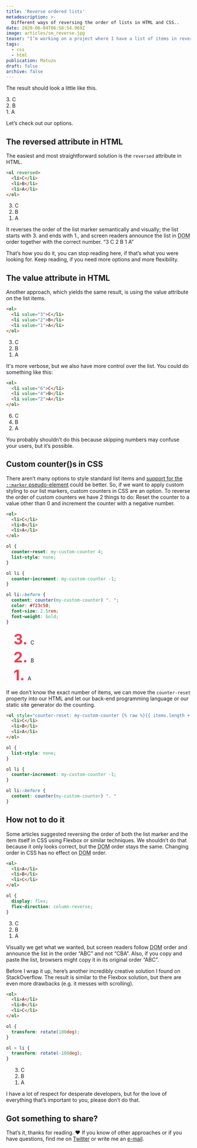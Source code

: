 ```yaml
---
title: 'Reverse ordered lists'
metadescription: >-
  Different ways of reversing the order of lists in HTML and CSS..
date: 2020-06-04T06:58:54.969Z
image: articles/sm_reverse.jpg
teaser: "I’m working on a project where I have a list of items in reverse order. The list starts with the latest item and ends with the oldest. I wanted to express that both semantically and visually. I did some research and found interesting solutions, some of them good, others not so much."
tags:
  - css
  - html
publication: Matuzo
draft: false
archive: false
---
```


The result should look a little like this.

3\. C  
2\. B  
1\. A  

Let’s check out our options.

## The reversed attribute in HTML

The easiest and most straightforward solution is the `reversed` attribute in HTML.

```html
<ol reversed>
  <li>C</li>
  <li>B</li>
  <li>A</li>
</ol>
```

<style>
  .article-list {
    list-style-type: decimal;
  }

  .article-list li {
    margin-bottom: 0;
  }
</style>

<ol reversed class="article-list">
  <li>C</li>
  <li>B</li>
  <li>A</li>
</ol>

It reverses the order of the list marker semantically and visually; the list starts with 3. and ends with 1., and screen readers announce the list in <abbr title="Document Object Model">DOM</abbr> order together with the correct number. “3 C 2 B 1 A”

That’s how you do it, you can stop reading here, if that’s what you were looking for. Keep reading, if you need more options and more flexibility.


## The value attribute in HTML

Another approach, which yields the same result, is using the value attribute on the list items.

```html
<ol>
  <li value="3">C</li>
  <li value="2">B</li>
  <li value="1">A</li>
</ol>
```

<ol class="article-list">
  <li value="3">C</li>
  <li value="2">B</li>
  <li value="1">A</li>
</ol>

It's more verbose, but we also have more control over the list. You could do something like this:
```html
<ol>
  <li value="6">C</li>
  <li value="4">B</li>
  <li value="2">A</li>
</ol>
```

<ol class="article-list">
  <li value="6">C</li>
  <li value="4">B</li>
  <li value="2">A</li>
</ol>

You probably shouldn’t do this because skipping numbers may confuse your users, but it’s possible.


## Custom counter()s in CSS

There aren’t many options to style standard list items and [support for the `::marker` pseudo-element](https://caniuse.com/#feat=css-marker-pseudo) could be better. So, if we want to apply custom styling to our list markers, custom counters in CSS are an option.
To reverse the order of custom counters we have 2 things to do: Reset the counter to a value other than 0 and increment the counter with a negative number.

```html
<ol>
  <li>C</li>
  <li>B</li>
  <li>A</li>
</ol>
```

```css
ol {
  counter-reset: my-custom-counter 4;
  list-style: none;
}

ol li {
  counter-increment: my-custom-counter -1;
}

ol li::before {
  content: counter(my-custom-counter) ". ";
  color: #f23c50;
  font-size: 2.5rem;
  font-weight: bold;
}
```

<style>
.article-list-custom {
  counter-reset: my-custom-counter 4;
  padding-left: 20px;
  list-style: none;
}

.article-list-custom li {
  counter-increment: my-custom-counter -1;
}

.article-list-custom li::before {
  content: counter(my-custom-counter) ". ";
  color: #f23c50;
  font-size: 2.5rem;
  font-weight: bold;
}
</style>

<ol class="article-list article-list-custom">
  <li value="6">C</li>
  <li value="4">B</li>
  <li value="2">A</li>
</ol>

If we don’t know the exact number of items, we can move the `counter-reset` property into our HTML and let our back-end programming language or our static site generator do the counting.


```html
<ol style="counter-reset: my-custom-counter {% raw %}{{ items.length + 1 }}{% endraw %}">
  <li>C</li>
  <li>B</li>
  <li>A</li>
</ol>
```

```css
ol {
  list-style: none;
}

ol li {
  counter-increment: my-custom-counter -1;
}

ol li::before {
  content: counter(my-custom-counter) ". "
}
```

## How not to do it

Some articles suggested reversing the order of both the list marker and the item itself in CSS using Flexbox or similar techniques. We shouldn’t do that because it only looks correct, but the <abbr title="Document Object Model">DOM</abbr> order stays the same. Changing order in CSS has no effect on <abbr title="Document Object Model">DOM</abbr> order.


```html
<ol>
  <li>A</li>
  <li>B</li>
  <li>C</li>
</ol>
```

```css
ol {
  display: flex;
  flex-direction: column-reverse;
}
```

<style>
  .article-list-flexbox {
    display: flex;
    flex-direction: column-reverse;
  }
</style>

<ol class="article-list article-list-flexbox">
  <li>A</li>
  <li>B</li>
  <li>C</li>
</ol>

Visually we get what we wanted, but screen readers follow <abbr title="Document Object Model">DOM</abbr> order and announce the list in the order “ABC” and not “CBA”. Also, if you copy and paste the list, browsers might copy it in its original order “ABC”.

Before I wrap it up, here’s another incredibly creative solution I found on StackOverflow. The result is similar to the Flexbox solution, but there are even more drawbacks (e.g. it messes with scrolling).

```html
<ol>
  <li>A</li>
  <li>B</li>
  <li>C</li>
</ol>
```

```css
ol {
  transform: rotate(180deg);
}

ol > li {
  transform: rotate(-180deg);
}
```

<style>
  .article-list-transform {
    transform: rotate(180deg);
    padding: 0 40px 0 0;
  }

  .article-list-transform > li {
    transform: rotate(-180deg);
}
</style>

<ol class="article-list article-list-transform">
  <li>A</li>
  <li>B</li>
  <li>C</li>
</ol>

I have a lot of respect for desperate developers, but for the love of everything that’s important to you, please don’t do that.

## Got something to share?

That’s it, thanks for reading. ❤️ If you know of other approaches or if you have questions, find me on [Twitter](https://twitter.com/mmatuzo) or write me an [e-mail](mailto:manuel@matuzo.at).